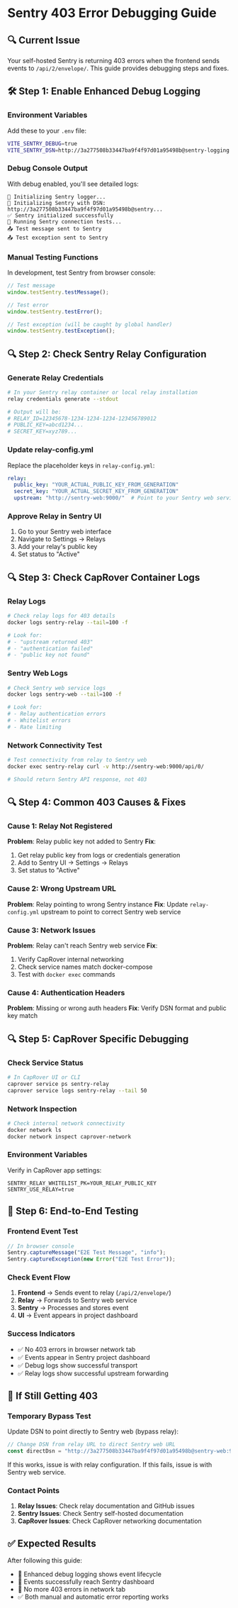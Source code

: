 # Sentry 403 Error Debugging Guide

## 🔍 Current Issue
Your self-hosted Sentry is returning 403 errors when the frontend sends events to `/api/2/envelope/`. This guide provides debugging steps and fixes.

## 🛠️ Step 1: Enable Enhanced Debug Logging

### Environment Variables
Add these to your `.env` file:
```bash
VITE_SENTRY_DEBUG=true
VITE_SENTRY_DSN=http://3a277508b33447ba9f4f97d01a95498b@sentry-logging.cdubz-hub.com/2
```

### Debug Console Output
With debug enabled, you'll see detailed logs:
```
🔧 Initializing Sentry logger...
🚀 Initializing Sentry with DSN: http://3a277508b33447ba9f4f97d01a95498b@sentry...
✅ Sentry initialized successfully
🧪 Running Sentry connection tests...
📤 Test message sent to Sentry
📤 Test exception sent to Sentry
```

### Manual Testing Functions
In development, test Sentry from browser console:
```javascript
// Test message
window.testSentry.testMessage();

// Test error
window.testSentry.testError();

// Test exception (will be caught by global handler)
window.testSentry.testException();
```

## 🔍 Step 2: Check Sentry Relay Configuration

### Generate Relay Credentials
```bash
# In your Sentry relay container or local relay installation
relay credentials generate --stdout

# Output will be:
# RELAY_ID=12345678-1234-1234-1234-123456789012
# PUBLIC_KEY=abcd1234...
# SECRET_KEY=xyz789...
```

### Update relay-config.yml
Replace the placeholder keys in `relay-config.yml`:
```yaml
relay:
  public_key: "YOUR_ACTUAL_PUBLIC_KEY_FROM_GENERATION"
  secret_key: "YOUR_ACTUAL_SECRET_KEY_FROM_GENERATION"
  upstream: "http://sentry-web:9000/"  # Point to your Sentry web service
```

### Approve Relay in Sentry UI
1. Go to your Sentry web interface
2. Navigate to Settings → Relays
3. Add your relay's public key
4. Set status to "Active"

## 🔍 Step 3: Check CapRover Container Logs

### Relay Logs
```bash
# Check relay logs for 403 details
docker logs sentry-relay --tail=100 -f

# Look for:
# - "upstream returned 403"
# - "authentication failed"
# - "public key not found"
```

### Sentry Web Logs
```bash
# Check Sentry web service logs
docker logs sentry-web --tail=100 -f

# Look for:
# - Relay authentication errors
# - Whitelist errors
# - Rate limiting
```

### Network Connectivity Test
```bash
# Test connectivity from relay to Sentry web
docker exec sentry-relay curl -v http://sentry-web:9000/api/0/

# Should return Sentry API response, not 403
```

## 🔍 Step 4: Common 403 Causes & Fixes

### Cause 1: Relay Not Registered
**Problem**: Relay public key not added to Sentry
**Fix**: 
1. Get relay public key from logs or credentials generation
2. Add to Sentry UI → Settings → Relays
3. Set status to "Active"

### Cause 2: Wrong Upstream URL
**Problem**: Relay pointing to wrong Sentry instance
**Fix**: Update `relay-config.yml` upstream to point to correct Sentry web service

### Cause 3: Network Issues
**Problem**: Relay can't reach Sentry web service
**Fix**: 
1. Verify CapRover internal networking
2. Check service names match docker-compose
3. Test with `docker exec` commands

### Cause 4: Authentication Headers
**Problem**: Missing or wrong auth headers
**Fix**: Verify DSN format and public key match

## 🔍 Step 5: CapRover Specific Debugging

### Check Service Status
```bash
# In CapRover UI or CLI
caprover service ps sentry-relay
caprover service logs sentry-relay --tail 50
```

### Network Inspection
```bash
# Check internal network connectivity
docker network ls
docker network inspect caprover-network
```

### Environment Variables
Verify in CapRover app settings:
```
SENTRY_RELAY_WHITELIST_PK=YOUR_RELAY_PUBLIC_KEY
SENTRY_USE_RELAY=true
```

## 🧪 Step 6: End-to-End Testing

### Frontend Event Test
```javascript
// In browser console
Sentry.captureMessage("E2E Test Message", "info");
Sentry.captureException(new Error("E2E Test Error"));
```

### Check Event Flow
1. **Frontend** → Sends event to relay (`/api/2/envelope/`)
2. **Relay** → Forwards to Sentry web service
3. **Sentry** → Processes and stores event
4. **UI** → Event appears in project dashboard

### Success Indicators
- ✅ No 403 errors in browser network tab
- ✅ Events appear in Sentry project dashboard
- ✅ Debug logs show successful transport
- ✅ Relay logs show successful upstream forwarding

## 🚨 If Still Getting 403

### Temporary Bypass Test
Update DSN to point directly to Sentry web (bypass relay):
```javascript
// Change DSN from relay URL to direct Sentry web URL
const directDsn = "http://3a277508b33447ba9f4f97d01a95498b@sentry-web:9000/2"
```

If this works, issue is with relay configuration.
If this fails, issue is with Sentry web service.

### Contact Points
1. **Relay Issues**: Check relay documentation and GitHub issues
2. **Sentry Issues**: Check Sentry self-hosted documentation
3. **CapRover Issues**: Check CapRover networking documentation

## ✅ Expected Results
After following this guide:
- 🔧 Enhanced debug logging shows event lifecycle
- 📡 Events successfully reach Sentry dashboard
- 🚫 No more 403 errors in network tab
- ✅ Both manual and automatic error reporting works